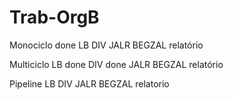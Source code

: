 # Trab-OrgB

Monociclo done
LB
DIV
JALR
BEGZAL
relatório

Multiciclo
LB done
DIV done
JALR
BEGZAL
relatório

Pipeline
LB
DIV
JALR
BEGZAL
relatorio
